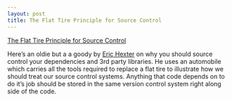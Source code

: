 ```yaml
---
layout: post
title: The Flat Tire Principle for Source Control
---
```


[The Flat Tire Principle for Source Control](href="http://lostechies.com/erichexter/2009/05/19/the-flat-tire-principal-for-source-control/")

Here&#8217;s an oldie but a a goody by [Eric Hexter](href="http://lostechies.com/erichexter/") on why you should source control your dependencies and 3rd party libraries. He uses an automobile which carries all the tools required to replace a flat tire to illustrate how we should treat our source control systems. Anything that code depends on to do it&#8217;s job should be stored in the same version control system right along side of the code.
